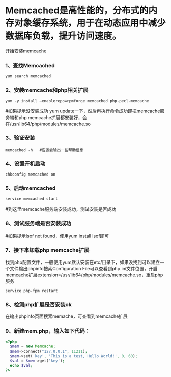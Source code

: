 # Memcached是高性能的，分布式的内存对象缓存系统，用于在动态应用中减少数据库负载，提升访问速度。


开始安装memcache

### 1、查找Memcached
```shell
yum search memcached
```

### 2、安装memcache和php相关扩展
```shell
yum -y install –enablerepo=rpmforge memcached php-pecl-memcache
```
#如果提示没安装成功 yum update一下，然后再执行命令成功即把memcache服务端和php memcache扩展都安装好，会在/usr/lib64/php/modules/memcache.so

### 3、验证安装
```shell
memcached -h   #应该会输出一些帮助信息
```

### 4、设置开机启动
```shell
chkconfig memcached on
```

### 5、启动memcached
```shell
service memcached start
```

#到这里memcache服务端安装成功，测试安装是否成功

### 6、测试服务端是否安装成功
#如果提示lsof not found，使用yum install lsof即可

### 7、接下来加载php memcache扩展
找到php配置文件，一般使用yum默认安装在etc/目录下，如果没找到可以建立一个文件输出phpinfo搜索Configuration File可以查看到php.ini文件位置，开启memcache扩展extension=/usr/lib64/php/modules/memcache.so，重启php服务
```shell
service php-fpm restart
```
### 8、检测php扩展是否安装ok 
在输出phpinfo页面搜索memache，可查看到memcache扩展

### 9、新建mem.php，输入如下代码：

```php
<?php  
  $mem = new Memcache;  
  $mem->connect("127.0.0.1", 11211);  
  $mem->set('key', 'This is a test, Hello World!', 0, 60);  
  $val = $mem->get('key');  
  echo $val;  
?>  

```
